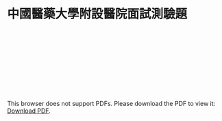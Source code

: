 # 中國醫藥大學附設醫院面試測驗題

<object data="https://github.com/YENSTDi/interview_testing_chinesemedicine/blob/main/Original%20file/1JZ0-%E9%86%AB%E7%A0%94%E4%BA%BA%E5%B7%A5%E6%99%BA%E6%85%A7%E6%BC%94%E7%AE%97%E6%B3%95%E9%96%8B%E7%99%BC%E5%B7%A5%E7%A8%8B%E5%B8%AB%E4%B8%8A%E6%A9%9F%E8%A9%A6%E9%A1%8Cv111.06.pdf" type="application/pdf" width="700px" height="700px">
    <embed src="https://github.com/YENSTDi/interview_testing_chinesemedicine/blob/main/Original%20file/1JZ0-%E9%86%AB%E7%A0%94%E4%BA%BA%E5%B7%A5%E6%99%BA%E6%85%A7%E6%BC%94%E7%AE%97%E6%B3%95%E9%96%8B%E7%99%BC%E5%B7%A5%E7%A8%8B%E5%B8%AB%E4%B8%8A%E6%A9%9F%E8%A9%A6%E9%A1%8Cv111.06.pdf">
        <p>This browser does not support PDFs. Please download the PDF to view it: <a href="https://github.com/YENSTDi/interview_testing_chinesemedicine/blob/main/Original%20file/1JZ0-%E9%86%AB%E7%A0%94%E4%BA%BA%E5%B7%A5%E6%99%BA%E6%85%A7%E6%BC%94%E7%AE%97%E6%B3%95%E9%96%8B%E7%99%BC%E5%B7%A5%E7%A8%8B%E5%B8%AB%E4%B8%8A%E6%A9%9F%E8%A9%A6%E9%A1%8Cv111.06.pdf">Download PDF</a>.</p>
    </embed>
</object>